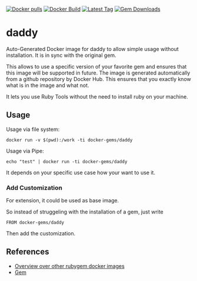[![Docker pulls](https://img.shields.io/docker/pulls/rubygem/daddy.svg)](https://hub.docker.com/r/rubygem/daddy/)
[![Docker Build](https://img.shields.io/docker/automated/rubygem/daddy.svg)](https://hub.docker.com/r/rubygem/daddy/)
[![Latest Tag](https://img.shields.io/github/tag/docker-rubygem/daddy.svg)](https://hub.docker.com/r/rubygem/daddy/)
[![Gem Downloads](https://img.shields.io/gem/dt/daddy.svg)](https://rubygems.org/gems/daddy/)
# daddy

Auto-Generated Docker image for daddy to allow simple usage without installation.
It is in sync with the original gem.

This allows to use a specific version of your favorite gem and ensures that this image will be supported in future.
The image is generated automatically from a github repository by Docker Hub.
This ensures that you exactly know what is in the image and what not.

It lets you use Ruby Tools without the need to install ruby on your machine.

## Usage

Usage via file system:

`docker run -v $(pwd):/work -ti docker-gems/daddy`

Usage via Pipe:

`echo "test" | docker run -ti docker-gems/daddy`

It depends on your specific use case how your want to use it.

### Add Customization

For extension, it could be used as base image.

So instead of struggeling with the installation of a gem, just write

`FROM docker-gems/daddy`

Then add the customization.

## References

 - [Overview over other rubygem docker images](https://github.com/thinkbot/docker-rubygem)
 - [Gem](https://rubygems.org/gems/daddy/)
